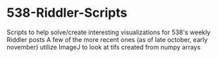 # 538-Riddler-Scripts
Scripts to help solve/create interesting visualizations for 538's weekly Riddler posts
A few of the more recent ones (as of late october, early november) utilize ImageJ to look at tifs created from numpy arrays
